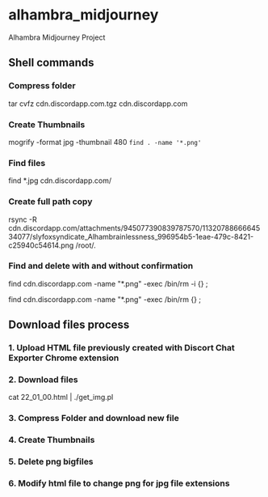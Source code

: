 # alhambra_midjourney
Alhambra Midjourney Project

## Shell commands

### Compress folder
tar cvfz cdn.discordapp.com.tgz cdn.discordapp.com

### Create Thumbnails
mogrify -format jpg -thumbnail 480 `find . -name '*.png'`

### Find files
find *.jpg cdn.discordapp.com/

### Create full path copy
rsync -R cdn.discordapp.com/attachments/945077390839787570/1132078866664534077/slyfoxsyndicate_Alhambrainlessness_996954b5-1eae-479c-8421-c25940c54614.png /root/.

### Find and delete with and without confirmation
find cdn.discordapp.com -name "*.png" -exec /bin/rm -i {} \;

find cdn.discordapp.com -name "*.png" -exec /bin/rm {} \;

## Download files process
### 1. Upload HTML file previously created with Discort Chat Exporter Chrome extension

### 2. Download files
cat 22_01_00.html | ./get_img.pl

### 3. Compress Folder and download new file

### 4. Create Thumbnails

### 5. Delete png bigfiles

### 6. Modify html file to change png for jpg file extensions




